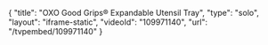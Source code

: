 {
    "title": "OXO Good Grips&reg; Expandable Utensil Tray",
    "type": "solo",
    "layout": "iframe-static",
    "videoId": "109971140",
    "url": "\/tvpembed\/109971140"
}